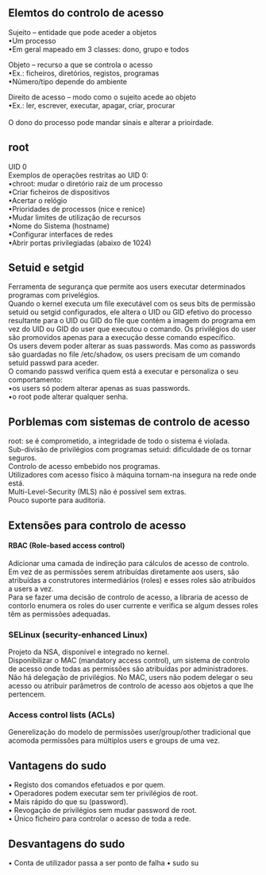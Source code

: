 ## Elemtos do controlo de acesso
Sujeito – entidade que pode aceder a objetos <br />
•Um processo <br />
•Em geral mapeado em 3 classes: dono, grupo e todos <br />

Objeto – recurso a que se controla o acesso <br />
•Ex.: ficheiros, diretórios, registos, programas <br />
•Número/tipo depende do ambiente <br />

Direito de acesso – modo como o sujeito acede ao objeto <br />
•Ex.: ler, escrever, executar, apagar, criar, procurar
<br />
<br />
O dono do processo pode mandar sinais e alterar a prioirdade.

## root
UID 0
<br />
Exemplos de operações restritas ao UID 0: <br />
•chroot: mudar o diretório raiz de um processo <br />
•Criar ficheiros de dispositivos <br />
•Acertar o relógio <br />
•Prioridades de processos (nice e renice) <br />
•Mudar limites de utilização de recursos <br />
•Nome do Sistema (hostname) <br />
•Configurar interfaces de redes <br />
•Abrir portas privilegiadas (abaixo de 1024)

## Setuid e setgid
Ferramenta de segurança que permite aos users executar determinados programas com privelégios.
<br />
Quando o kernel executa um file executável com os seus bits de permissão setuid ou setgid configurados, ele altera o UID ou GID efetivo do processo resultante para o UID ou GID do file que contém a imagem do programa em vez do UID ou GID do user que executou o comando. Os privilégios do user são promovidos apenas para a execução desse comando específico.
<br />
Os users devem poder alterar as suas passwords. Mas como as passwords são guardadas no file /etc/shadow, os users precisam de um comando setuid passwd para aceder.
<br />
O comando passwd verifica quem está a executar e personaliza o seu comportamento: <br />
•os users só podem alterar apenas as suas passwords. <br />
•o root pode alterar qualquer senha. <br />

## Porblemas com sistemas de controlo de acesso
root: se é comprometido, a integridade de todo o sistema é violada.
<br />
Sub-divisão de privilégios com programas setuid: dificuldade de os tornar seguros.
<br />
Controlo de acesso embebido nos programas.
<br />
Utilizadores com acesso físico à máquina tornam-na insegura na rede onde está.
<br />
Multi-Level-Security (MLS) não é possível sem extras.
<br />
Pouco suporte para auditoria.

## Extensões para controlo de acesso
#### RBAC (Role-based access control)
Adicionar uma camada de indireção para cálculos de acesso de controlo.
<br />
Em vez de as permissões serem atribuídas diretamente aos users, são atribuídas a construtores intermediários (roles) e esses roles são atribuídos a users a vez.
<br />
Para se fazer uma decisão de controlo de acesso, a libraria de acesso de contorlo enumera os roles do user currente e verifica se algum desses roles têm as permissões adequadas.

### SELinux (security-enhanced Linux)
Projeto da NSA, disponível e integrado no kernel.
<br />
Disponibilizar o MAC (mandatory access control), um sistema de controlo de acesso onde todas as permissões são atribuídas por administradores.
<br />
Não há delegação de privilégios. No MAC, users não podem delegar o seu acesso ou atribuir parâmetros de controlo de acesso aos objetos a que lhe pertencem.

### Access control lists (ACLs)
Generelização do modelo de permissões user/group/other tradicional que acomoda permissões para múltiplos users e groups de uma vez.


## Vantagens do sudo
• Registo dos comandos efetuados e por quem. <br />
• Operadores podem executar sem ter privilégios de root. <br />
• Mais rápido do que su (password). <br />
• Revogação de privilégios sem mudar password de root. <br />
• Único ficheiro para controlar o acesso de toda a rede. <br />

## Desvantagens do sudo
• Conta de utilizador passa a ser ponto de falha
• sudo su
